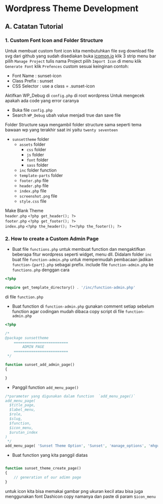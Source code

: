 # Wordpress Theme Development

## A. Catatan Tutorial

### 1. Custom Font Icon and Folder Structure
Untuk membuat custom font icon kita membutuhkan file svg download file svg dari github yang sudah disediakan
buka [icomon.io](https://icomoon.io/app/) klik 3 strip menu bar pilih `Manage Project` tulis nama Project
pilih `Import Icon` di menu klik `Generate Font` klik `Prefences` custom sesuai keinginan
contoh:  
- Font Name : sunset-icon
- Class Prefix : sunset
- CSS Selector : use a class = .sunset-icon

Aktifkan WP_Debug di `config.php` di root wordpress Untuk mengecek apakah ada code yang error caranya
- Buka file `config.php`
- Search `WP_Debug` ubah value menjadi true dan save file

Folder Structure
saya mengambil folder structure sama seperti tema bawaan wp yang terakhir saat ini yaitu `twenty seventeen`
- `sunsettheme` folder
  - `assets` folder
    - `css` folder
    - `js` folder
    - `font` folder
    - `sass` folder
  - `inc` folder function
  - `template-parts` folder
  - `footer.php` file
  - `header.php` file
  - `index.php` file
  - `screenshot.png` file
  - `style.css` file  

Make Blank Theme  
`header.php` `<?php get_header(); ?>`  
`footer.php` `<?php get_footer(); ?>`  
`index.php` `<?php the_header(); ?><?php the_footer(); ?>`  


### 2. How to create a Custom Admin Page

- Buat file `functions.php` untuk membuat function dan mengaktifkan beberapa fitur wordpress seperti widget, menu dll. Didalam folder `inc` buat file `function-admin.php` untuk mempermudah pembacaan jadikan `function-{part}.php` sebagai prefix. include file `function-admin.php`  ke `functions.php` denggan cara
```php
<?php

require get_template_directory() . '/inc/function-admin.php'
```
di file `function.php`

- Buat function di `function-admin.php` gunakan comment setiap sebelum function agar codingan mudah dibaca
copy script di file `function-admin.php`
```php
<?php

/*
@package sunsettheme
    =========================
        ADMIN PAGE
    =========================
 */

function sunset_add_admin_page()
{

}
```

- Panggil function `add_menu_page()`
```php
/*parameter yang digunakan dalam function  `add_menu_page()`
add_menu_page(
  $title_page,
  $label_menu,
  $role,
  $slug,
  $function,
  $icon_menu,
  $urutan_index
)
 */
add_menu_page( 'Sunset Theme Option', 'Sunset', 'manage_options', 'mhgufron-sunset', 'sunset_theme_create_page', get_template_directory_uri() . '/assets/img/sunset-icon.png', '110' );
```

- Buat function yang kita panggil diatas
```php

function sunset_theme_create_page()
{
    // generation of our adimn page
}
```
untuk icon kita bisa memakai gambar png ukuran kecil atau bisa juga menggunakan font Dashicon copy namanya dan paste di param `$icon_menu`
















###
